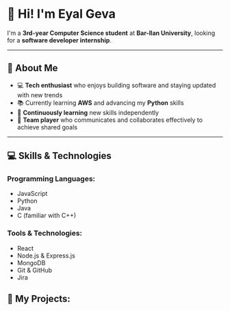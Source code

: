 # 👋 Hi! I'm Eyal Geva

I'm a **3rd-year Computer Science student** at **Bar-Ilan University**, looking for a **software developer internship**.

---

## 🌟 About Me
- 💻 **Tech enthusiast** who enjoys building software and staying updated with new trends
- 📚 Currently learning **AWS** and advancing my **Python** skills
- 🚀 **Continuously learning** new skills independently
- 🤝 **Team player** who communicates and collaborates effectively to achieve shared goals

---

## 💻 Skills & Technologies
### Programming Languages:
- JavaScript
- Python
- Java
- C (familiar with C++)

### Tools & Technologies:
- React
- Node.js & Express.js
- MongoDB
- Git & GitHub
- Jira

## 📂 My Projects:
